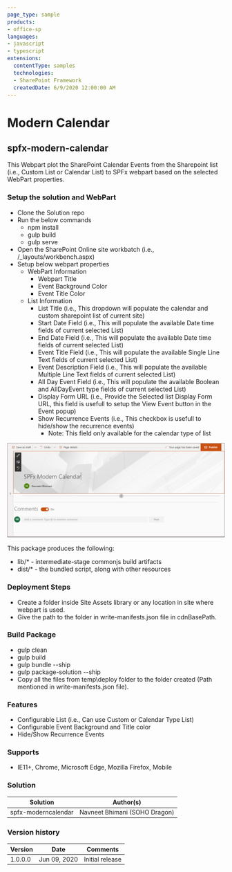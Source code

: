 ```yaml
---
page_type: sample
products:
- office-sp
languages:
- javascript
- typescript
extensions:
  contentType: samples
  technologies:
  - SharePoint Framework
  createdDate: 6/9/2020 12:00:00 AM
---
```


# Modern Calendar

## spfx-modern-calendar

This Webpart plot the SharePoint Calendar Events from the Sharepoint list (i.e., Custom List or Calendar List) to SPFx webpart based on the selected WebPart properties.

### Setup the solution and WebPart

-   Clone the Solution repo
-   Run the below commands
    -   npm install
    -   gulp build
    -   gulp serve
-   Open the SharePoint Online site workbatch (i.e., <SharePoint Site URL>/_layouts/workbench.aspx)
-   Setup below webpart properties
    -   WebPart Information
        -   Webpart Title
        -   Event Background Color
        -   Event Title Color
    -   List Information
        -   List Title (i.e., This dropdown will populate the calendar and custom sharepoint list of current site)
        -   Start Date Field (i.e., This will populate the available Date time fields of current selected List)
        -   End Date Field (i.e., This will populate the available Date time fields of current selected List)
        -   Event Title Field (i.e., This will populate the available Single Line Text fields of current selected List)
        -   Event Description Field (i.e., This will populate the available Multiple Line Text fields of current selected List)
        -   All Day Event Field (i.e., This will populate the available Boolean and AllDayEvent type fields of current selected List)
        -   Display Form URL (i.e., Provide the Selected list Display Form URL, this field is usefull to setup the View Event button in the Event popup)
        -   Show Recurrence Events (i.e., This checkbox is usefull to hide/show the recurrence events)
            -   Note: This field only available for the calendar type of list

![SS1](https://github.com/SohoDragon/SohoCalendar/blob/master/assets/spfx-moderncalendar.gif)

This package produces the following:

* lib/* - intermediate-stage commonjs build artifacts
* dist/* - the bundled script, along with other resources

### Deployment Steps
- Create a folder inside Site Assets library or any location in site where webpart is used.
- Give the path to the folder in write-manifests.json file in cdnBasePath.

### Build Package

-   gulp clean
-   gulp build
-   gulp bundle --ship
-   gulp package-solution --ship
-   Copy all the files from temp\deploy folder to the folder created (Path mentioned in write-manifests.json file).

### Features

-   Configurable List (i.e., Can use Custom or Calendar Type List)
-   Configurable Event Background and Title color
-   Hide/Show Recurrence Events

### Supports

-   IE11+, Chrome, Microsoft Edge, Mozilla Firefox, Mobile

### Solution

Solution|Author(s)
--------|---------
spfx-moderncalendar | Navneet Bhimani (SOHO Dragon)

### Version history

Version|Date|Comments
-------|----|--------
1.0.0.0|Jun 09, 2020|Initial release